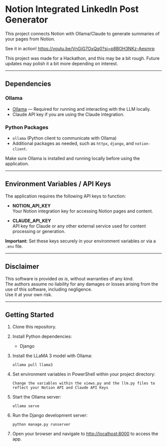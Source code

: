 
# Notion Integrated LinkedIn Post Generator

This project connects Notion with Ollama/Claude to generate summaries of your pages from Notion. 

See it in action! 
https://youtu.be/VnGiG7OxQq0?si=p8BOH3NKz-Aesmrp



This project was made for a Hackathon, and this may be a bit rough. Future updates may polish it a bit more depending on interest. 

---

## Dependencies

### Ollama  
- [Ollama](https://ollama.com/) — Required for running and interacting with the LLM locally.  
- Claude API key if you are using the Claude integration.

### Python Packages  
- `ollama` (Python client to communicate with Ollama)  
- Additional packages as needed, such as `httpx`, `django`, and `notion-client`.

Make sure Ollama is installed and running locally before using the application.

---

## Environment Variables / API Keys

The application requires the following API keys to function:

- **NOTION_API_KEY**  
  Your Notion integration key for accessing Notion pages and content.

- **CLAUDE_API_KEY**  
  API key for Claude or any other external service used for content processing or generation.

**Important:** Set these keys securely in your environment variables or via a `.env` file.

---

## Disclaimer

This software is provided *as is*, without warranties of any kind.  
The authors assume no liability for any damages or losses arising from the use of this software, including negligence.  
Use it at your own risk.

---

## Getting Started

1. Clone this repository.

2. Install Python dependencies:
     + Django 

4. Install the LLaMA 3 model with Ollama:

   ```
   ollama pull llama3
   ```

5. Set environment variables in PowerShell within your project directory:

   ```
   Change the variables within the views.py and the llm.py files to reflect your Notion API and Claude API Keys 
   ```

6. Start the Ollama server:

   ```
   ollama serve
   ```

7. Run the Django development server:

   ```
   python manage.py runserver
   ```

8. Open your browser and navigate to [http://localhost:8000](http://localhost:8000) to access the app.

